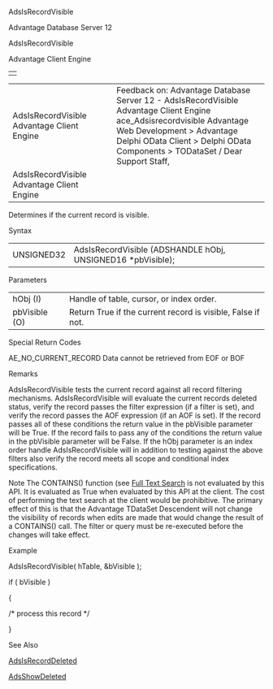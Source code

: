 AdsIsRecordVisible




Advantage Database Server 12  

AdsIsRecordVisible

Advantage Client Engine

|  |
| --- |
|  |

|  |  |  |  |  |
| --- | --- | --- | --- | --- |
| AdsIsRecordVisible  Advantage Client Engine |  |  | Feedback on: Advantage Database Server 12 - AdsIsRecordVisible Advantage Client Engine ace\_Adsisrecordvisible Advantage Web Development > Advantage Delphi OData Client > Delphi OData Components > TODataSet / Dear Support Staff, |  |
| AdsIsRecordVisible  Advantage Client Engine |  |  |  |  |

Determines if the current record is visible.

Syntax

|  |  |
| --- | --- |
| UNSIGNED32 | AdsIsRecordVisible (ADSHANDLE hObj, UNSIGNED16  \*pbVisible); |

Parameters

|  |  |
| --- | --- |
| hObj (I) | Handle of table, cursor, or index order. |
| pbVisible (O) | Return True if the current record is visible, False if not. |

Special Return Codes

AE\_NO\_CURRENT\_RECORD Data cannot be retrieved from EOF or BOF

Remarks

AdsIsRecordVisible tests the current record against all record filtering mechanisms. AdsIsRecordVisible will evaluate the current records deleted status, verify the record passes the filter expression (if a filter is set), and verify the record passes the AOF expression (if an AOF is set). If the record passes all of these conditions the return value in the pbVisible parameter will be True. If the record fails to pass any of the conditions the return value in the pbVisible parameter will be False. If the hObj parameter is an index order handle AdsIsRecordVisible will in addition to testing against the above filters also verify the record meets all scope and conditional index specifications.

Note The CONTAINS() function (see [Full Text Search](master_full_text_search_index_options_fts.htm) is not evaluated by this API. It is evaluated as True when evaluated by this API at the client. The cost of performing the text search at the client would be prohibitive. The primary effect of this is that the Advantage TDataSet Descendent will not change the visibility of records when edits are made that would change the result of a CONTAINS() call. The filter or query must be re-executed before the changes will take effect.

Example

AdsIsRecordVisible( hTable, &bVisible );

if ( bVisible )

{

/\* process this record \*/

}

See Also

[AdsIsRecordDeleted](ace_adsisrecorddeleted.htm)

[AdsShowDeleted](ace_adsshowdeleted.htm)